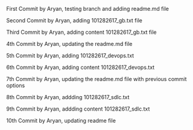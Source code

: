 First Commit by Aryan, testing branch and adding readme.md file

Second Commit by Aryan, adding 101282617_gb.txt file 

Third Commit by Aryan, adding content 101282617_gb.txt file 

4th Commit by Aryan, updating the readme.md file

5th Commit by Aryan, adding 101282617_devops.txt

6th Commit by Aryan, adding content 101282617_devops.txt

7th Commit by Aryan, updating the readme.md file with previous commit options

8th Commit by Aryan, addding 101282617_sdlc.txt

9th Commit by Aryan, addding content 101282617_sdlc.txt

10th Commit by Aryan, updating readme file